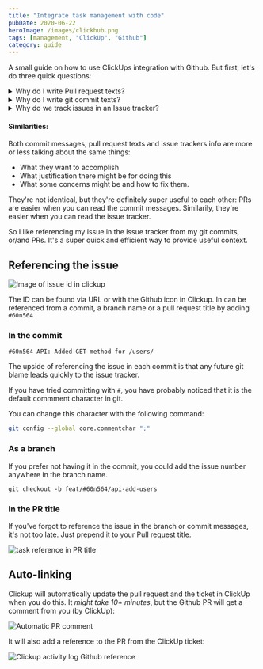 ```yaml
---
title: "Integrate task management with code"
pubDate: 2020-06-22
heroImage: /images/clickhub.png
tags: [management, "ClickUp", "Github"]
category: guide
---
```


A small guide on how to use ClickUps integration with Github.
But first, let's do three quick questions:

<details>
<summary>Why do I write Pull request texts? </summary>

<strong>So team mates can understand what I try to accomplish, and why.</strong>

A good text saves them time by giving them an overview and justification quick.
It probably saves me time too – since there will be less questions.

Bonus: It might come in handy next time you'll need to do something similar
(or exactly the same for a different project).

![A decent PR](/images/pr.png)

</details>

<details>
<summary>Why do I write git commit texts?</summary>

<strong>So team mates (and my future self) can understand what I tried to accomplish.</strong>

A good text saves the future team time: the question _Why would you X?_ can be answered quickly.

![Seeing an old commit](/images/so-thats-why.png)

</details>

<details>
<summary>Why do we track issues in an Issue tracker?</summary>

<strong>So the team can discuss what we try to accomplish.</strong>

Why we should do them, what should we do first, or any justification for non-obvious choices.
An issue tracker can simplify communication between the team, by making it async, and having a record of it.

</details>

#### Similarities:

Both commit messages, pull request texts and issue trackers info are more or less talking about the same things:

- What they want to accomplish
- What justification there might be for doing this
- What some concerns might be and how to fix them.

They're not identical, but they're definitely super useful to each other:
PRs are easier when you can read the commit messages. Similarily, they're easier when you can read the issue tracker.

So I like referencing my issue in the issue tracker from my git commits, or/and PRs.
It's a super quick and efficient way to provide useful context.

## Referencing the issue

![Image of issue id in clickup](/images/clickup-id.png)

The ID can be found via URL or with the Github icon in Clickup.
In can be referenced from a commit, a branch name or a pull request title by adding
`#60n564`

### In the commit

```
#60n564 API: Added GET method for /users/
```

The upside of referencing the issue in each commit is that any future git blame
leads quickly to the issue tracker.

If you have tried committing with `#`, you have probably noticed
that it is the default commment character in git.

You can change this character with the following command:

```bash
git config --global core.commentchar ";"
```

### As a branch

If you prefer not having it in the commit, you could add the issue number anywhere in the branch name.

```
git checkout -b feat/#60n564/api-add-users
```

### In the PR title

If you've forgot to reference the issue in the branch or commit messages, it's not too late.
Just prepend it to your Pull request title.

![task reference in PR title](/images/ref-pr-title.png)

## Auto-linking

Clickup will automatically update the pull request and the ticket in ClickUp
when you do this. It _might take 10+ minutes_, but the Github PR will get a
comment from you (by ClickUp):

![Automatic PR comment](/images/clickup-github-pr-comment.png)

It will also add a reference to the PR from the ClickUp ticket:

![Clickup activity log Github reference](/images/clickup-activity-log.png)
